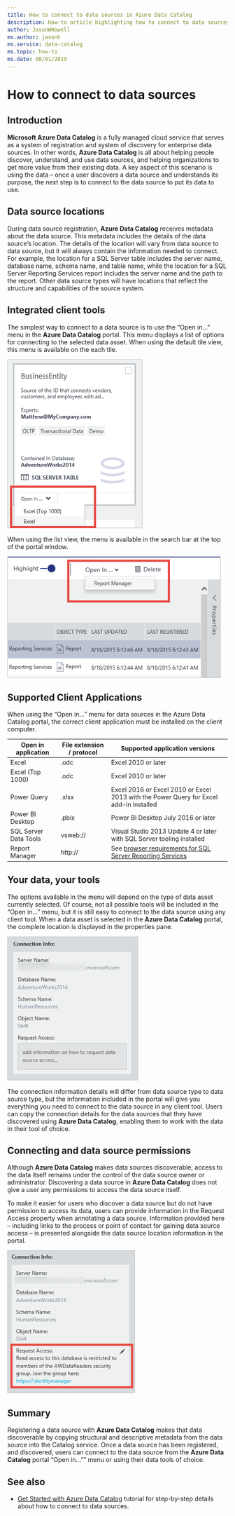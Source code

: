 ```yaml
---
title: How to connect to data sources in Azure Data Catalog
description: How-to article highlighting how to connect to data sources discovered with Azure Data Catalog.
author: JasonWHowell
ms.author: jasonh
ms.service: data-catalog
ms.topic: how-to
ms.date: 08/01/2019
---
```

# How to connect to data sources
## Introduction
**Microsoft Azure Data Catalog** is a fully managed cloud service that serves as a system of registration and system of discovery for enterprise data sources. In other words, **Azure Data Catalog** is all about helping people discover, understand, and use data sources, and helping organizations to get more value from their existing data. A key aspect of this scenario is using the data – once a user discovers a data source and understands its purpose, the next step is to connect to the data source to put its data to use.

## Data source locations
During data source registration, **Azure Data Catalog** receives metadata about the data source. This metadata includes the details of the data source’s location. The details of the location will vary from data source to data source, but it will always contain the information needed to connect. For example, the location for a SQL Server table includes the server name, database name, schema name, and table name, while the location for a SQL Server Reporting Services report includes the server name and the path to the report. Other data source types will have locations that reflect the structure and capabilities of the source system.

## Integrated client tools
The simplest way to connect to a data source is to use the “Open in…” menu in the **Azure Data Catalog** portal. This menu displays a list of options for connecting to the selected data asset.
When using the default tile view, this menu is available on the each tile.

 ![Opening a SQL Server table in Excel from the data asset tile](./media/data-catalog-how-to-connect/data-catalog-how-to-connect1.png)

When using the list view, the menu is available in the search bar at the top of the portal window.

 ![Opening a SQL Server Reporting Services report in Report Manager](./media/data-catalog-how-to-connect/data-catalog-how-to-connect2.png)

## Supported Client Applications
When using the “Open in…” menu for data sources in the Azure Data Catalog portal, the correct client application must be installed on the client computer.

| Open in application | File extension / protocol | Supported application versions |
| --- | --- | --- |
| Excel |.odc |Excel 2010 or later |
| Excel (Top 1000) |.odc |Excel 2010 or later |
| Power Query |.xlsx |Excel 2016 or Excel 2010 or Excel 2013 with the Power Query for Excel add-in installed |
| Power BI Desktop |.pbix |Power BI Desktop July 2016 or later |
| SQL Server Data Tools |vsweb:// |Visual Studio 2013 Update 4 or later with SQL Server tooling installed |
| Report Manager |http:// |See [browser requirements for SQL Server Reporting Services](https://technet.microsoft.com/library/ms156511.aspx) |

## Your data, your tools
The options available in the menu will depend on the type of data asset currently selected. Of course, not all possible tools will be included in the “Open in…” menu, but it is still easy to connect to the data source using any client tool. When a data asset is selected in the **Azure Data Catalog** portal, the complete location is displayed in the properties pane.

 ![Connection information for a SQL Server table](./media/data-catalog-how-to-connect/data-catalog-how-to-connect3.png)

The connection information details will differ from data source type to data source type, but the information included in the portal will give you everything you need to connect to the data source in any client tool. Users can copy the connection details for the data sources that they have discovered using **Azure Data Catalog**, enabling them to work with the data in their tool of choice.

## Connecting and data source permissions
Although **Azure Data Catalog** makes data sources discoverable, access to the data itself remains under the control of the data source owner or administrator. Discovering a data source in **Azure Data Catalog** does not give a user any permissions to access the data source itself.

To make it easier for users who discover a data source but do not have permission to access its data, users can provide information in the Request Access property when annotating a data source. Information provided here – including links to the process or point of contact for gaining data source access – is presented alongside the data source location information in the portal.

 ![Connection information with request access instructions provided](./media/data-catalog-how-to-connect/data-catalog-how-to-connect4.png)

## Summary
Registering a data source with **Azure Data Catalog** makes that data discoverable by copying structural and descriptive metadata from the data source into the Catalog service. Once a data source has been registered, and discovered, users can connect to the data source from the **Azure Data Catalog** portal “Open in…”” menu or using their data tools of choice.

## See also
* [Get Started with Azure Data Catalog](data-catalog-get-started.md) tutorial for step-by-step details about how to connect to data sources.
